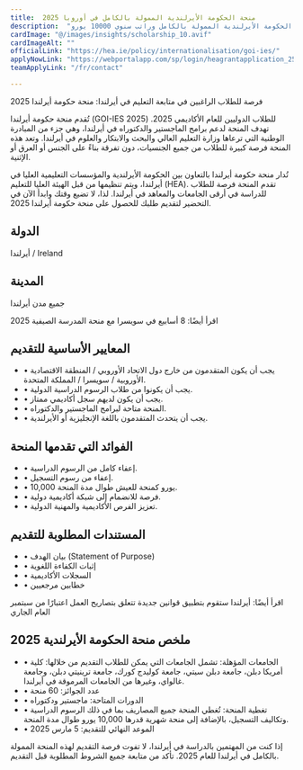 ```yaml
---
title:  منحة الحكومة الأيرلندية الممولة بالكامل في أوروبا 2025 
description:  "فرصة ذهبية للدراسة في أوروبا عن طريق منحة الحكومة الأيرلندية الممولة بالكامل وراتب سنوي 10000 يورو" 
cardImage: "@/images/insights/scholarship_10.avif" 
cardImageAlt: "" 
officialLink: "https://hea.ie/policy/internationalisation/goi-ies/" 
applyNowLink: "https://webportalapp.com/sp/login/heagrantapplication_25" 
teamApplyLink: "/fr/contact"

---
```


فرصة للطلاب الراغبين في متابعة التعليم في أيرلندا: منحة حكومة أيرلندا 2025

تُقدم منحة حكومة أيرلندا (GOI-IES 2025) للطلاب الدوليين للعام الأكاديمي 2025. تهدف المنحة لدعم برامج الماجستير والدكتوراه في أيرلندا، وهي جزء من المبادرة الوطنية التي ترعاها وزارة التعليم العالي والبحث والابتكار والعلوم في أيرلندا. وتعد هذه المنحة فرصة كبيرة للطلاب من جميع الجنسيات، دون تفرقة بناءً على الجنس أو العرق أو الإثنية.

تُدار منحة حكومة أيرلندا بالتعاون بين الحكومة الأيرلندية والمؤسسات التعليمية العليا في أيرلندا، ويتم تنظيمها من قبل الهيئة العليا للتعليم (HEA). تقدم المنحة فرصة للطلاب للدراسة في أرقى الجامعات والمعاهد في أيرلندا. لذا، لا تضيع وقتك وابدأ الآن في التحضير لتقديم طلبك للحصول على منحة حكومة أيرلندا 2025.

## الدولة

أيرلندا / Ireland

## المدينة

جميع مدن أيرلندا

اقرأ أيضًا: 8 أسابيع في سويسرا مع منحة المدرسة الصيفية 2025

## المعايير الأساسية للتقديم

- • يجب أن يكون المتقدمون من خارج دول الاتحاد الأوروبي / المنطقة الاقتصادية الأوروبية / سويسرا / المملكة المتحدة.
- • يجب أن يكونوا من طلاب الرسوم الدراسية الدولية.
- • يجب أن يكون لديهم سجل أكاديمي ممتاز.
- • المنحة متاحة لبرامج الماجستير والدكتوراه.
- • يجب أن يتحدث المتقدمون باللغة الإنجليزية أو الأيرلندية.

## الفوائد التي تقدمها المنحة

- • إعفاء كامل من الرسوم الدراسية.
- • إعفاء من رسوم التسجيل.
- • 10,000 يورو كمنحة للعيش طوال مدة المنحة.
- • فرصة للانضمام إلى شبكة أكاديمية دولية.
- • تعزيز الفرص الأكاديمية والمهنية الدولية.

## المستندات المطلوبة للتقديم

- • بيان الهدف (Statement of Purpose)
- • إثبات الكفاءة اللغوية
- • السجلات الأكاديمية
- • خطابين مرجعيين

اقرأ أيضًا: أيرلندا ستقوم بتطبيق قوانين جديدة تتعلق بتصاريح العمل اعتبارًا من سبتمبر العام الجاري

## ملخص منحة الحكومة الأيرلندية 2025

- • الجامعات المؤهلة: تشمل الجامعات التي يمكن للطلاب التقديم من خلالها: كلية أمريكا دبلن، جامعة دبلن سيتي، جامعة كوليدج كورك، جامعة ترينيتي دبلن، وجامعة غالواي، وغيرها من الجامعات المرموقة في أيرلندا.
- • عدد الجوائز: 60 منحة
- • الدورات المتاحة: ماجستير ودكتوراه
- • تغطية المنحة: تُغطي المنحة جميع المصاريف بما في ذلك الرسوم الدراسية وتكاليف التسجيل، بالإضافة إلى منحة شهرية قدرها 10,000 يورو طوال مدة المنحة.
- • الموعد النهائي للتقديم: 5 مارس 2025

إذا كنت من المهتمين بالدراسة في أيرلندا، لا تفوت فرصة التقديم لهذه المنحة الممولة بالكامل في أيرلندا للعام 2025. تأكد من متابعة جميع الشروط المطلوبة قبل التقديم.

